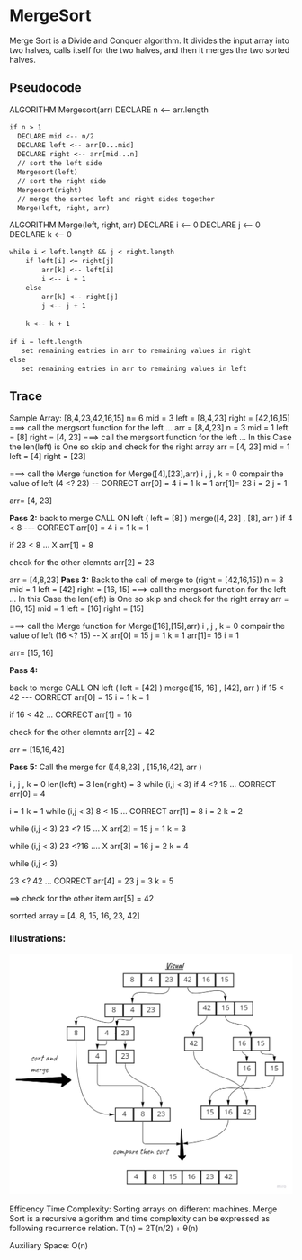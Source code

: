 # MergeSort
 Merge Sort is a Divide and Conquer algorithm. It divides the input array into two halves, calls itself for the two halves, and then it merges the two sorted halves. 
## Pseudocode

ALGORITHM Mergesort(arr)
    DECLARE n <-- arr.length

    if n > 1
      DECLARE mid <-- n/2
      DECLARE left <-- arr[0...mid]
      DECLARE right <-- arr[mid...n]
      // sort the left side
      Mergesort(left)
      // sort the right side
      Mergesort(right)
      // merge the sorted left and right sides together
      Merge(left, right, arr)

ALGORITHM Merge(left, right, arr)
    DECLARE i <-- 0
    DECLARE j <-- 0
    DECLARE k <-- 0

    while i < left.length && j < right.length
        if left[i] <= right[j]
            arr[k] <-- left[i]
            i <-- i + 1
        else
            arr[k] <-- right[j]
            j <-- j + 1

        k <-- k + 1

    if i = left.length
       set remaining entries in arr to remaining values in right
    else
       set remaining entries in arr to remaining values in left

## Trace
Sample Array: [8,4,23,42,16,15]
n= 6 
mid = 3
left = [8,4,23]
right = [42,16,15]
===>  call the mergsort function for the left ... 
arr = [8,4,23]
n = 3 
mid = 1
left = [8]
right = [4, 23]
===>  call the mergsort function for the left ... In this Case the len(left) is One so skip 
and check for the right array 
arr = [4, 23]
mid = 1 
left = [4]
right = [23]

===>  call the Merge function for Merge([4],[23],arr)
i , j , k = 0
compair the value of left (4 <? 23) -- CORRECT
arr[0] = 4
i = 1
k = 1
arr[1]= 23
i = 2
j = 1

arr= [4, 23]

**Pass 2:**
back to merge CALL ON left ( left = [8]  ) 
merge([4, 23] , [8], arr )
if 4 < 8 --- CORRECT 
arr[0] = 4
i = 1
k = 1

if 23 < 8  ... X 
arr[1] = 8

check for the other elemnts 
arr[2] = 23


arr = [4,8,23]
**Pass 3:**
Back to the call of merge to (right = [42,16,15])
n = 3 
mid = 1
left = [42]
right = [16, 15]
===>  call the mergsort function for the left ... In this Case the len(left) is One so skip 
and check for the right array 
arr = [16, 15]
mid = 1 
left = [16]
right = [15]

===>  call the Merge function for Merge([16],[15],arr)
i , j , k = 0
compair the value of left (16 <? 15) -- X
arr[0] = 15
j = 1
k = 1
arr[1]= 16
i = 1

arr= [15, 16]

**Pass 4:**

back to merge CALL ON left ( left = [42]  ) 
merge([15, 16] , [42], arr )
if 15 < 42 --- CORRECT 
arr[0] = 15
i = 1
k = 1

if 16 < 42  ... CORRECT 
arr[1] = 16

check for the other elemnts 
arr[2] = 42


arr = [15,16,42]

**Pass 5:**
Call the merge for ([4,8,23] , [15,16,42], arr )

i , j , k = 0
len(left) = 3
len(right) = 3
while (i,j < 3)
if 4 <?  15  ... CORRECT 
arr[0] = 4

i = 1 
k = 1
while (i,j < 3)
8 < 15 ... CORRECT
arr[1] = 8
i = 2
k = 2

while (i,j < 3)
23 <? 15  ... X
arr[2] = 15
j = 1
k = 3

while (i,j < 3)
23 <?16 .... X
arr[3] = 16
j = 2
k = 4

while (i,j < 3)

23 <? 42 ... CORRECT 
arr[4] = 23
j = 3
k = 5


==> check for the other item 
arr[5] = 42

sorrted array = [4, 8, 15, 16, 23, 42]






### Illustrations:
![Illustrations](mergsort.jpg)

Efficency
Time Complexity: Sorting arrays on different machines. Merge Sort is a recursive algorithm and time complexity can be expressed as following recurrence relation. 
T(n) = 2T(n/2) + θ(n)

Auxiliary Space: O(n)